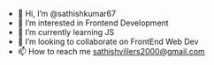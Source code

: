 - 👋 Hi, I’m @sathishkumar67
- 👀 I’m interested in Frontend Development
- 🌱 I’m currently learning JS
- 💞️ I’m looking to collaborate on FrontEnd Web Dev
- 📫 How to reach me sathishvillers2000@gmail.com

<!---
sathishkumar67/sathishkumar67 is a ✨ special ✨ repository because its `README.md` (this file) appears on your GitHub profile.
You can click the Preview link to take a look at your changes.
--->

